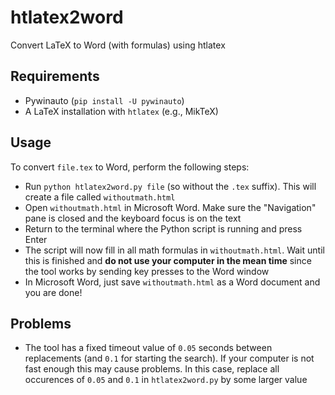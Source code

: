 # htlatex2word
Convert LaTeX to Word (with formulas) using htlatex

## Requirements

 * Pywinauto (`pip install -U pywinauto`)
 * A LaTeX installation with `htlatex` (e.g., MikTeX)

## Usage

To convert `file.tex` to Word, perform the following steps:

* Run `python htlatex2word.py file` (so without the `.tex` suffix). This will create a file called `withoutmath.html`
* Open `withoutmath.html` in Microsoft Word. Make sure the "Navigation" pane is closed and the keyboard focus is on the text
* Return to the terminal where the Python script is running and press Enter
* The script will now fill in all math formulas in `withoutmath.html`. Wait until this is finished and **do not use your computer in the mean time** since the tool works by sending key presses to the Word window
* In Microsoft Word, just save `withoutmath.html` as a Word document and you are done!

## Problems

* The tool has a fixed timeout value of `0.05` seconds between replacements
  (and `0.1` for starting the search). If your computer is not fast enough
  this may cause problems. In this case, replace all occurences of `0.05` 
  and `0.1` in `htlatex2word.py` by some larger value
